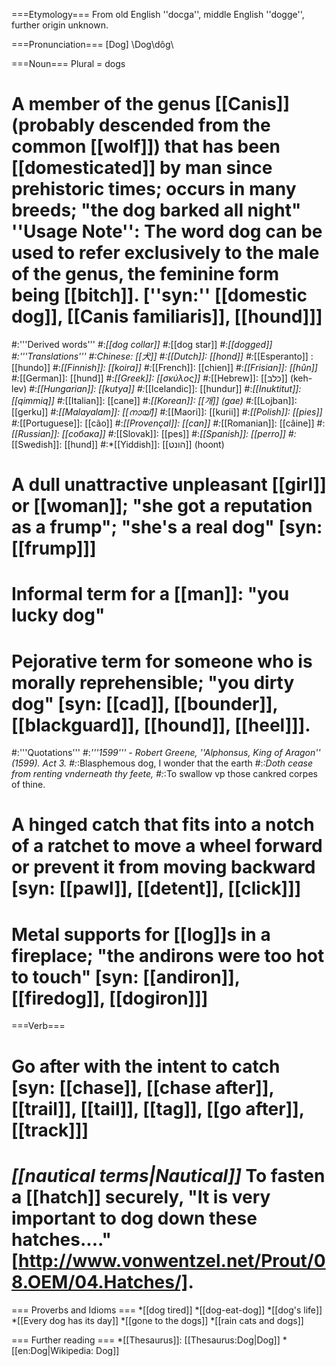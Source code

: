 ===Etymology===
From old English ''docga'', middle English ''dogge'', further origin unknown.
 
===Pronunciation===
[Dog] \Dog\dôg\

===Noun===
Plural = dogs
# A member of the genus [[Canis]] (probably descended from the common [[wolf]]) that has been [[domesticated]] by man since prehistoric times; occurs in many breeds; "the dog barked all night" ''Usage Note'': The word dog can be used to refer exclusively to the male of the genus, the feminine form being [[bitch]]. [''syn:'' [[domestic dog]], [[Canis familiaris]], [[hound]]]
#:'''Derived words'''
#:*[[dog collar]]
#:*[[dog star]]
#:*[[dogged]]
#:'''Translations'''
#:*Chinese: [[&#29356;]]
#:*[[Dutch]]: [[hond]]
#:*[[Esperanto]] : [[hundo]]
#:*[[Finnish]]: [[koira]]
#:*[[French]]: [[chien]]
#:*[[Frisian]]: [[hûn]]
#:*[[German]]: [[hund]]
#:*[[Greek]]: [[σκύλος]]
#:*[[Hebrew]]: [[כלב]] (keh-lev)
#:*[[Hungarian]]: [[kutya]]
#:*[[Icelandic]]: [[hundur]]
#:*[[Inuktitut]]: [[qimmiq]]
#:*[[Italian]]: [[cane]]
#:*[[Korean]]: [[개]] (gae)
#:*[[Lojban]]: [[gerku]]
#:*[[Malayalam]]: [[നായ്]]
#:*[[Maori]]: [[kurii]]
#:*[[Polish]]: [[pies]]
#:*[[Portuguese]]: [[cão]]
#:*[[Provençal]]: [[can]]
#:*[[Romanian]]: [[câine]]
#:*[[Russian]]: [[собака]]
#:*[[Slovak]]: [[pes]]
#:*[[Spanish]]: [[perro]]
#:*[[Swedish]]: [[hund]]
#:*[[Yiddish]]: [[הונט]] (hoont)
# A dull unattractive unpleasant [[girl]] or [[woman]]; "she got a reputation as a frump"; "she's a real dog" [syn: [[frump]]]
# Informal term for a [[man]]: "you lucky dog"
# Pejorative term for someone who is morally reprehensible; "you dirty dog" [syn: [[cad]], [[bounder]], [[blackguard]], [[hound]], [[heel]]].
#:'''Quotations'''
#:*'''1599''' - Robert Greene, ''Alphonsus, King of Aragon'' (1599). Act 3.
#:*:Blasphemous dog, I wonder that the earth
#:*:Doth cease from renting vnderneath thy feete,
#:*:To swallow vp those cankred corpes of thine. 
# A hinged catch that fits into a notch of a ratchet to move a wheel forward or prevent it from moving backward [syn: [[pawl]], [[detent]], [[click]]]
# Metal supports for [[log]]s in a fireplace; "the andirons were too hot to touch" [syn: [[andiron]], [[firedog]], [[dogiron]]]


===Verb===
# Go after with the intent to catch [syn: [[chase]], [[chase after]], [[trail]], [[tail]], [[tag]], [[go after]], [[track]]]
# <i>[[nautical terms|Nautical]]</i> To fasten a [[hatch]] securely, "It is very important to dog down these hatches...." [http://www.vonwentzel.net/Prout/08.OEM/04.Hatches/].

=== Proverbs and Idioms ===
*[[dog tired]]
*[[dog-eat-dog]]
*[[dog's life]]
*[[Every dog has its day]]
*[[gone to the dogs]]
*[[rain cats and dogs]]



=== Further reading ===
*[[Thesaurus]]: [[Thesaurus:Dog|Dog]]
*[[en:Dog|Wikipedia: Dog]]